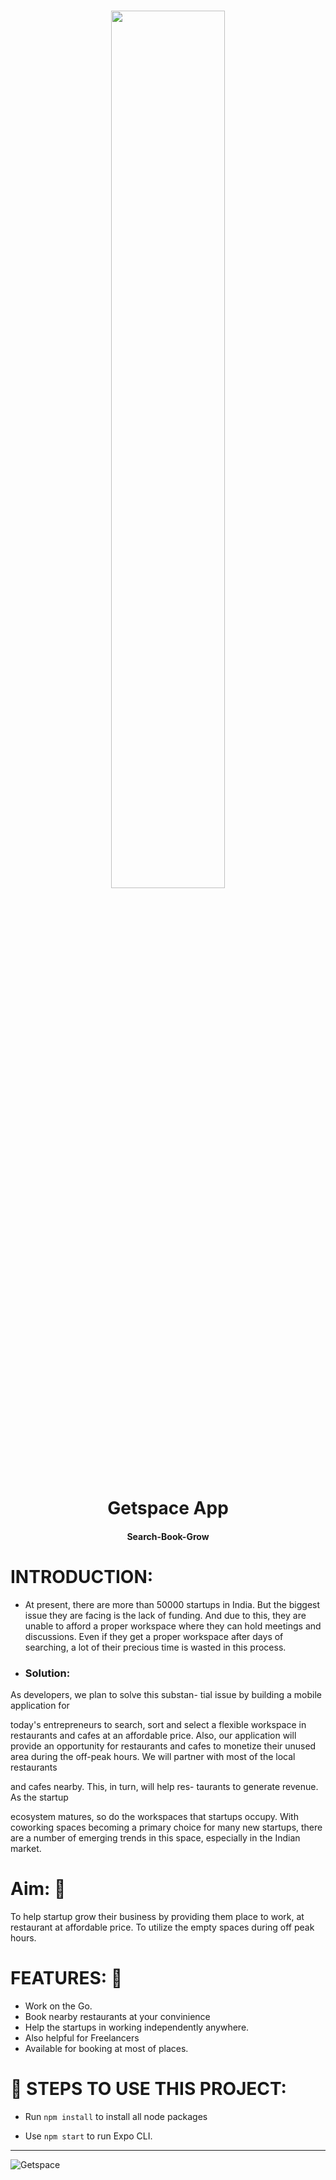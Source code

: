 

<h1 align=center>
 <img align=center width="60%" src="https://img.techpowerup.org/200305/new-app-logo-02.png" />
</h1>

<h1 align=center>Getspace App</h1>
<h4 align=center>Search-Book-Grow</h4>

# INTRODUCTION:

+ At present, there are more than 50000
startups in India. But the biggest issue
they are facing is the lack of funding.
And due to this, they are unable to
afford a proper workspace where they
can hold meetings and discussions.
Even if they get a proper workspace
after days of searching, a lot of their
precious time is wasted in this process.

+ ### Solution: 
As developers, we plan to solve this substan-
tial issue by building a mobile application for

today's entrepreneurs to search, sort and
select a flexible workspace in restaurants
and cafes at an affordable price. Also, our
application will provide an opportunity for
restaurants and cafes to monetize their
unused area during the off-peak hours. We
will partner with most of the local restaurants

and cafes nearby. This, in turn, will help res-
taurants to generate revenue. As the startup

ecosystem matures, so do the workspaces
that startups occupy. With coworking spaces
becoming a primary choice for many new
startups, there are a number of emerging
trends in this space, especially in the Indian
market.

# Aim: 📌
To help startup grow their business by providing them place to work, at restaurant at affordable price. To utilize the empty spaces during off peak hours. 



# FEATURES: 🎯
+ Work on the Go.
+ Book nearby restaurants at your convinience
+ Help the startups in working independently anywhere.
+ Also helpful for Freelancers
+ Available for booking at most of places.


# 🚀 STEPS TO USE THIS PROJECT:


+ Run `npm install` to install all node packages

+ Use `npm start` to run Expo CLI. 

---
![Getspace](https://github.com/TheDudeThatCode/CodeHeist/blob/master/APP.gif "Getspace app")
